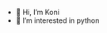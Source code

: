 - 👋 Hi, I’m Koni
- 👀 I’m interested in python 
  

<!---
Koni00/Koni00 is a ✨ special ✨ repository because its `README.md` (this file) appears on your GitHub profile.
You can click the Preview link to take a look at your changes.
--->
